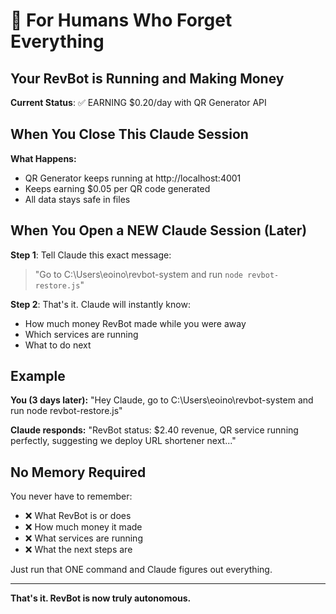 # 🧠 For Humans Who Forget Everything

## Your RevBot is Running and Making Money

**Current Status**: ✅ EARNING $0.20/day with QR Generator API

## When You Close This Claude Session

**What Happens:**
- QR Generator keeps running at http://localhost:4001
- Keeps earning $0.05 per QR code generated
- All data stays safe in files

## When You Open a NEW Claude Session (Later)

**Step 1**: Tell Claude this exact message:

> "Go to C:\Users\eoino\revbot-system and run `node revbot-restore.js`"

**Step 2**: That's it. Claude will instantly know:
- How much money RevBot made while you were away
- Which services are running
- What to do next

## Example

**You (3 days later):** "Hey Claude, go to C:\Users\eoino\revbot-system and run node revbot-restore.js"

**Claude responds:** "RevBot status: $2.40 revenue, QR service running perfectly, suggesting we deploy URL shortener next..."

## No Memory Required

You never have to remember:
- ❌ What RevBot is or does
- ❌ How much money it made
- ❌ What services are running
- ❌ What the next steps are

Just run that ONE command and Claude figures out everything.

---

**That's it. RevBot is now truly autonomous.**